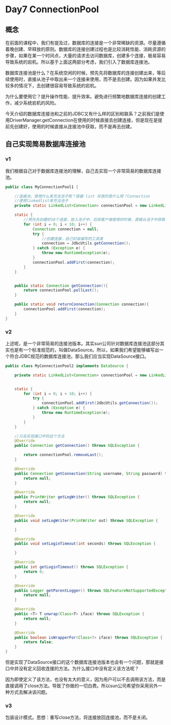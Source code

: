 # Day7 ConnectionPool

## 概念

在前面的课程中，我们有提及过，数据库的连接是一个非常稀缺的资源。尽量遵循着晚创建、早释放的原则。数据库的连接创建过程也是比较消耗性能、消耗资源的步骤，如果在某一个时间点，大量的请求去访问数据库，创建多个连接，极易容易导致系统的宕机。所以基于上面这两部分考虑，我们引入了数据库连接池。

数据库连接池是什么？在系统空闲的时候，预先先将数据库的连接创建出来，等后续使用时，直接从池子中取出来一个连接来使用，而不是去创建。因为如果并发比较多的情况下，去创建很容易导致系统的宕机。

为什么要使用它？提升操作性能、提升效率。避免进行频繁地数据库连接的创建工作，减少系统宕机的风险。

今天介绍的数据库连接池和之前的JDBC又有什么样的区别和联系？之前我们是使用DriverManager.getConnection在使用的时候直接去创建连接，但是现在是提前先创建好，使用的时候直接从连接池中获取，而不是再去创建。



## 自己实现简易数据库连接池

### v1

我们根据自己对于数据库连接池的理解，自己去实现一个非常简易的数据库连接池。

```java
public class MyConnectionPool1 {

    //连接池，使用什么来充当池子呢？容器 list 存放的是什么呢？Connection
    //使用linkedlist来充当池子
    private static LinkedList<Connection> connectionPool = new LinkedList<>();

    static {
        //预先先创建好10个连接，放入池子中，后续客户端使用的时候，直接从池子中获取
        for (int i = 0; i < 10; i++) {
            Connection connection = null;
            try {
                //创建连接，自己封装编写的工具类
                connection = JdbcUtils.getConnection();
            } catch (Exception e) {
                throw new RuntimeException(e);
            }
            connectionPool.addFirst(connection);
        }
    }


    public static Connection getConnection(){
        return connectionPool.pollLast();
    }

    public static void returnConnection(Connection connection){
        connectionPool.addFirst(connection);
    }
}
```



### v2

上述呢，是一个非常简易的连接池版本。其实sun公司针对数据库连接池这部分其实也是有一个标准规范的，叫做DataSource。所以，如果我们希望能够编写出一个符合JDBC规范的数据库连接池，那么我们应当实现DataSource接口。

```java
public class MyConnectionPool2 implements DataSource {

    private static LinkedList<Connection> connectionPool = new LinkedList<>();


    static {
        for (int i = 0; i < 10; i++) {
            try {
                connectionPool.addFirst(JdbcUtils.getConnection());
            } catch (Exception e) {
                throw new RuntimeException(e);
            }
        }
    }

    //只去实现接口中的这个方法
    @Override
    public Connection getConnection() throws SQLException {

        return connectionPool.removeLast();
    }

    @Override
    public Connection getConnection(String username, String password) throws SQLException {
        return null;
    }

    @Override
    public PrintWriter getLogWriter() throws SQLException {
        return null;
    }

    @Override
    public void setLogWriter(PrintWriter out) throws SQLException {

    }

    @Override
    public void setLoginTimeout(int seconds) throws SQLException {

    }

    @Override
    public int getLoginTimeout() throws SQLException {
        return 0;
    }

    @Override
    public Logger getParentLogger() throws SQLFeatureNotSupportedException {
        return null;
    }

    @Override
    public <T> T unwrap(Class<T> iface) throws SQLException {
        return null;
    }

    @Override
    public boolean isWrapperFor(Class<?> iface) throws SQLException {
        return false;
    }
}
```



但是实现了DataSource接口的这个数据库连接池版本也会有一个问题，那就是接口中并没有定义回收连接的方法。为什么接口中没有定义该方法呢？

因为即使定义了该方法，也没有太大的意义，因为用户可以不去调用该方法，而是直接调用了close方法。导致了你做的一切白费。所以sun公司希望你采用另外一种方式去解决该问题。



### v3

包装设计模式。思想：重写close方法，将连接放回连接池，而不是关闭。












